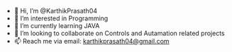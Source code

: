 - 👋 Hi, I’m @KarthikPrasath04
- 👀 I’m interested in Programming 
- 🌱 I’m currently learning JAVA
- 💞️ I’m looking to collaborate on Controls and Autamation related projects
- 📫 Reach me via email: karthikprasath04@gmail.com

<!---
KarthikPrasath04/KarthikPrasath04 is a ✨ special ✨ repository because its `README.md` (this file) appears on your GitHub profile.
You can click the Preview link to take a look at your changes.
--->
